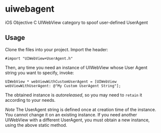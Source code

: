 # uiwebagent
iOS Objective C UIWebView category to spoof user-defined UserAgent

## Usage
Clone the files into your project.
Import the header:

~~~~objc
#import "UIWebView+UserAgent.h"
~~~~

Then, any time you need an instance of UIWebView whose User Agent string you want to specify, invoke:

~~~~objc
UIWebView * webViewWithCustomUserAgent = [UIWebView webViewWithUserAgent: @"My Custom UserAgent String"];
~~~~

The obtained instance is _autoreleased_, so you may need to `retain` it according to your needs.

*Note*
The UserAgent string is defined once at creation time of the instance. You cannot change it on an existing instance.
If you need another UIWebView with a different UserAgent, you must obtain a new instance, using the above static method.

